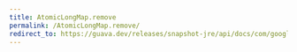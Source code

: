 ```yaml
---
title: AtomicLongMap.remove
permalink: /AtomicLongMap.remove/
redirect_to: https://guava.dev/releases/snapshot-jre/api/docs/com/google/common/util/concurrent/AtomicLongMap.html#remove-K-
---
```


